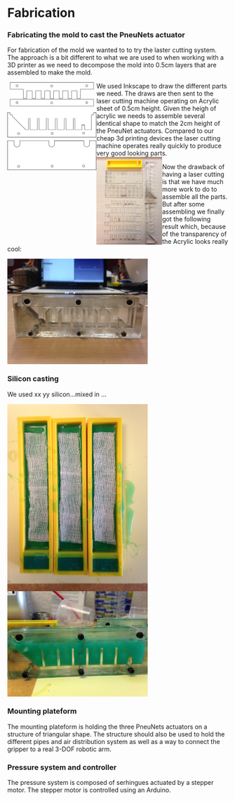 Fabrication
==================

### Fabricating the mold to cast the PneuNets actuator
For fabrication of the mold we wanted to to try the laster cutting system. The approach is a bit different to what we are used to when working with a 3D printer as we need to decompose the mold into 0.5cm layers that are assembled to make the mold. 

<img src="../images/mold_all_sketches.png" align="left" height="200"/>
We used Inkscape to draw the different parts we need. The draws are then sent to the laser cutting machine operating on Acrylic sheet of 0.5cm height. Given the heigh of acrylic we needs to assemble several identical shape to match the 2cm height of the PneuNet actuators. Compared to our cheap 3d printing devices the laser cutting machine operates really quickly to produce very good looking parts. 

<img src="../images/mold_all.jpeg" align="left" height="200"/>

Now the drawback of having a laser cutting is that we have much more work to do to assemble all the parts. But after some assembling we finally got the following result which, because of the transparency of the Acrylic looks really cool:

<img src="../images/mold4.jpeg" align="middle" width="320" />

### Silicon casting
We used xx yy silicon...mixed in ...

<img src="../images/casting3.jpeg" align="left" width="320" />
<img src="../images/casting2.jpeg" align="middle" width="320" />


### Mounting plateform
The mounting plateform is holding the three PneuNets actuators on a structure of triangular shape. The structure should also be used to hold the different pipes and air distribution system as well as a way to connect the gripper to a real 3-DOF robotic arm. 


### Pressure system and controller
The pressure system is composed of serhingues actuated by a stepper motor. 
The stepper motor is controlled using an Arduino. 


